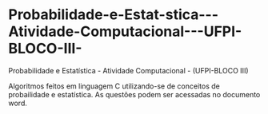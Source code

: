# Probabilidade-e-Estat-stica---Atividade-Computacional---UFPI-BLOCO-III-
Probabilidade e Estatística - Atividade Computacional - (UFPI-BLOCO III)

Algoritmos feitos em linguagem C utilizando-se de conceitos de probailidade e estatística. As questões podem ser acessadas no documento word.
